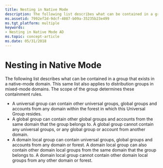 ```yaml
---
title: Nesting in Native Mode
description: The following list describes what can be contained in a group that exists in a native-mode domain.
ms.assetid: 7992ef2d-9dcf-4087-b09a-35235b23e499
ms.tgt_platform: multiple
keywords:
- Nesting in Native Mode AD
ms.topic: concept-article
ms.date: 05/31/2018
---
```


# Nesting in Native Mode

The following list describes what can be contained in a group that exists in a native-mode domain. This same list also applies to distribution groups in mixed-mode domains. The scope of the group determines these containment rules.

-   A universal group can contain other universal groups, global groups and accounts from any domain within the forest in which this Universal Group resides.
-   A global group can contain other global groups and accounts from the same domain that the group belongs to. A global group cannot contain any universal groups, or any global group or account from another domain.
-   A domain local group can contain universal groups, global groups and accounts from any domain or forest. A domain local group can also contain other domain local groups from the same domain that the group belongs to. A domain local group cannot contain other domain local groups from any other domain or forest.

 

 




